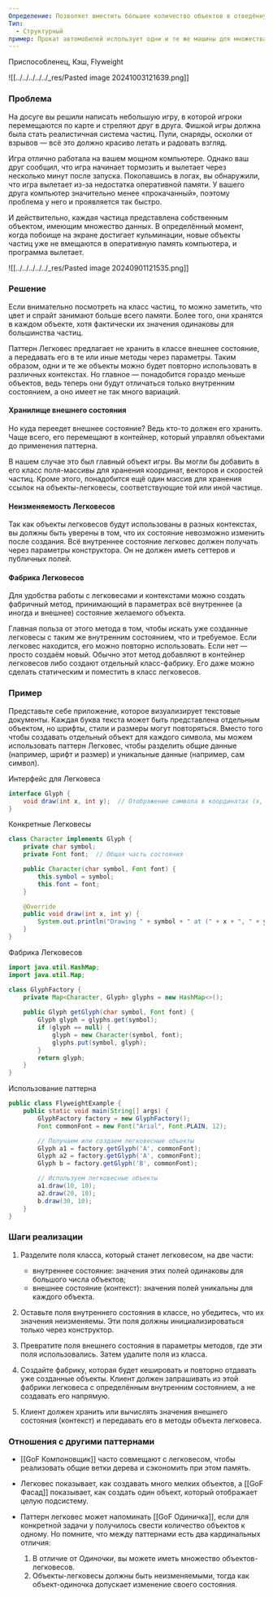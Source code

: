 ```yaml
---
Определение: Позволяет вместить бóльшее количество объектов в отведённую оперативную память. Легковес экономит память, разделяя общее состояние объектов между собой, вместо хранения одинаковых данных в каждом объекте, он храни только ссылки на общий ресурс.
Тип:
  - Структурный
пример: Прокат автомобилей использует одни и те же машины для множества клиентов.
---
```

Приспособленец, Кэш, Flyweight

![[../../../../../_res/Pasted image 20241003121639.png]]
### Проблема

На досуге вы решили написать небольшую игру, в которой игроки перемещаются по карте и стреляют друг в друга. Фишкой игры должна была стать реалистичная система частиц. Пули, снаряды, осколки от взрывов — всё это должно красиво летать и радовать взгляд.

Игра отлично работала на вашем мощном компьютере. Однако ваш друг сообщил, что игра начинает тормозить и вылетает через несколько минут после запуска. Покопавшись в логах, вы обнаружили, что игра вылетает из-за недостатка оперативной памяти. У вашего друга компьютер значительно менее «прокачанный», поэтому проблема у него и проявляется так быстро.

И действительно, каждая частица представлена собственным объектом, имеющим множество данных. В определённый момент, когда побоище на экране достигает кульминации, новые объекты частиц уже не вмещаются в оперативную память компьютера, и программа вылетает.

![[../../../../../_res/Pasted image 20240901121535.png]]

### Решение 

Если внимательно посмотреть на класс частиц, то можно заметить, что цвет и спрайт занимают больше всего памяти. Более того, они хранятся в каждом объекте, хотя фактически их значения одинаковы для большинства частиц.

Паттерн Легковес предлагает не хранить в классе внешнее состояние, а передавать его в те или иные методы через параметры. Таким образом, одни и те же объекты можно будет повторно использовать в различных контекстах. Но главное — понадобится гораздо меньше объектов, ведь теперь они будут отличаться только внутренним состоянием, а оно имеет не так много вариаций.
#### Хранилище внешнего состояния

Но куда переедет внешнее состояние? Ведь кто-то должен его хранить. Чаще всего, его перемещают в контейнер, который управлял объектами до применения паттерна.

В нашем случае это был главный объект игры. Вы могли бы добавить в его класс поля-массивы для хранения координат, векторов и скоростей частиц. Кроме этого, понадобится ещё один массив для хранения ссылок на объекты-легковесы, соответствующие той или иной частице.
#### Неизменяемость Легковесов

Так как объекты легковесов будут использованы в разных контекстах, вы должны быть уверены в том, что их состояние невозможно изменить после создания. Всё внутреннее состояние легковес должен получать через параметры конструктора. Он не должен иметь сеттеров и публичных полей.
#### Фабрика Легковесов

Для удобства работы с легковесами и контекстами можно создать фабричный метод, принимающий в параметрах всё внутреннее (а иногда и внешнее) состояние желаемого объекта.

Главная польза от этого метода в том, чтобы искать уже созданные легковесы с таким же внутренним состоянием, что и требуемое. Если легковес находится, его можно повторно использовать. Если нет — просто создаём новый. Обычно этот метод добавляют в контейнер легковесов либо создают отдельный класс-фабрику. Его даже можно сделать статическим и поместить в класс легковесов.

### Пример

Представьте себе приложение, которое визуализирует текстовые документы. Каждая буква текста может быть представлена отдельным объектом, но шрифты, стили и размеры могут повторяться. Вместо того чтобы создавать отдельный объект для каждого символа, мы можем использовать паттерн Легковес, чтобы разделить общие данные (например, шрифт и размер) и уникальные данные (например, сам символ).

Интерфейс для Легковеса

```java
interface Glyph {
    void draw(int x, int y);  // Отображение символа в координатах (x, y)
}
```

Конкретные Легковесы

```java
class Character implements Glyph {
    private char symbol;
    private Font font;  // Общая часть состояния

    public Character(char symbol, Font font) {
        this.symbol = symbol;
        this.font = font;
    }

    @Override
    public void draw(int x, int y) {
        System.out.println("Drawing " + symbol + " at (" + x + ", " + y + ") with font " + font);
    }
}
```

Фабрика Легковесов

```java
import java.util.HashMap;
import java.util.Map;

class GlyphFactory {
    private Map<Character, Glyph> glyphs = new HashMap<>();
    
    public Glyph getGlyph(char symbol, Font font) {
        Glyph glyph = glyphs.get(symbol);
        if (glyph == null) {
            glyph = new Character(symbol, font);
            glyphs.put(symbol, glyph);
        }
        return glyph;
    }
}
```

Использование паттерна

```java
public class FlyweightExample {
    public static void main(String[] args) {
        GlyphFactory factory = new GlyphFactory();
        Font commonFont = new Font("Arial", Font.PLAIN, 12);

        // Получаем или создаем легковесные объекты
        Glyph a1 = factory.getGlyph('A', commonFont);
        Glyph a2 = factory.getGlyph('A', commonFont);
        Glyph b = factory.getGlyph('B', commonFont);

        // Используем легковесные объекты
        a1.draw(10, 10);
        a2.draw(20, 10);
        b.draw(30, 10);
    }
}
```
### Шаги реализации

1. Разделите поля класса, который станет легковесом, на две части:
    
    - внутреннее состояние: значения этих полей одинаковы для большого числа объектов;
    - внешнее состояние (контекст): значения полей уникальны для каждого объекта.
2. Оставьте поля внутреннего состояния в классе, но убедитесь, что их значения неизменяемы. Эти поля должны инициализироваться только через конструктор.
    
3. Превратите поля внешнего состояния в параметры методов, где эти поля использовались. Затем удалите поля из класса.
    
4. Создайте фабрику, которая будет кешировать и повторно отдавать уже созданные объекты. Клиент должен запрашивать из этой фабрики легковеса с определённым внутренним состоянием, а не создавать его напрямую.
    
5. Клиент должен хранить или вычислять значения внешнего состояния (контекст) и передавать его в методы объекта легковеса.

### Отношения с другими паттернами

- [[GoF Компоновщик]] часто совмещают с легковесом, чтобы реализовать общие ветки дерева и сэкономить при этом память.
    
- Легковес показывает, как создавать много мелких объектов, а [[GoF Фасад]] показывает, как создать один объект, который отображает целую подсистему.
    
- Паттерн легковес может напоминать [[GoF Одиничка]], если для конкретной задачи у получилось свести количество объектов к одному. Но помните, что между паттернами есть два кардинальных отличия:
    
    1. В отличие от _Одиночки_, вы можете иметь множество объектов-легковесов.
    2. Объекты-легковесы должны быть неизменяемыми, тогда как объект-одиночка допускает изменение своего состояния.
